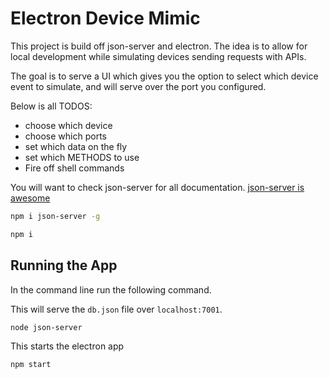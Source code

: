 # Electron Device Mimic

This project is build off json-server and electron. The idea is to allow for local development while simulating devices sending requests with APIs.

The goal is to serve a UI which gives you the option to select which device event to simulate, and will serve over the port you configured.

Below is all TODOS:
* choose which device
* choose which ports
* set which data on the fly
* set which METHODS to use
* Fire off shell commands


You will want to check json-server for all documentation.
[json-server is awesome](https://github.com/typicode/json-server)

```bash
npm i json-server -g
```

```bash
npm i
```

## Running the App
In the command line run the following command.

This will serve the `db.json` file over `localhost:7001`.
```bash
node json-server
```

This starts the electron app
```bash
npm start
```
